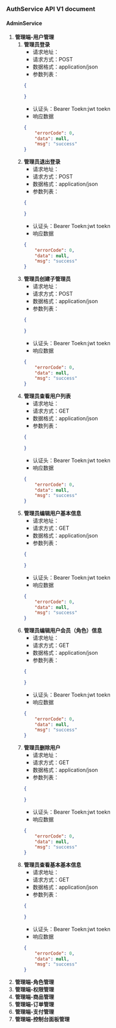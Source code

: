 ### **AuthService API V1 document**

#### **AdminService** 

1. **管理端-用户管理**
    1. **管理员登录**
        - 请求地址：
        - 请求方式：POST
        - 数据格式：application/json
        - 参数列表： 
        ```json
        {
            
        }
        ```
        - 认证头：Bearer Toekn:jwt toekn
        - 响应数据
        ```json
        {
            "errorCode": 0,
            "data": null,
            "msg": "success"
        }
        ```
    2. **管理员退出登录**
        - 请求地址：
        - 请求方式：POST
        - 数据格式：application/json
        - 参数列表： 
        ```json
        {
            
        }
        ```
        - 认证头：Bearer Toekn:jwt toekn
        - 响应数据
        ```json
        {
            "errorCode": 0,
            "data": null,
            "msg": "success"
        }
        ```
    3. **管理员创建子管理员**
        - 请求地址：
        - 请求方式：POST
        - 数据格式：application/json
        - 参数列表： 
        ```json
        {
            
        }
        ```
        - 认证头：Bearer Toekn:jwt toekn
        - 响应数据
        ```json
        {
            "errorCode": 0,
            "data": null,
            "msg": "success"
        }
        ```
    4. **管理员查看用户列表**
        - 请求地址：
        - 请求方式：GET
        - 数据格式：application/json
        - 参数列表： 
        ```json
        {
            
        }
        ```
        - 认证头：Bearer Toekn:jwt toekn
        - 响应数据
        ```json
        {
            "errorCode": 0,
            "data": null,
            "msg": "success"
        }
        ```
    5. **管理员编辑用户基本信息**
        - 请求地址：
        - 请求方式：GET
        - 数据格式：application/json
        - 参数列表： 
        ```json
        {
            
        }
        ```
        - 认证头：Bearer Toekn:jwt toekn
        - 响应数据
        ```json
        {
            "errorCode": 0,
            "data": null,
            "msg": "success"
        }
        ```
    6. **管理员编辑用户会员（角色）信息**
        - 请求地址：
        - 请求方式：GET
        - 数据格式：application/json
        - 参数列表： 
        ```json
        {
            
        }
        ```
        - 认证头：Bearer Toekn:jwt toekn
        - 响应数据
        ```json
        {
            "errorCode": 0,
            "data": null,
            "msg": "success"
        }
        ```
    7. **管理员删除用户**
        - 请求地址：
        - 请求方式：GET
        - 数据格式：application/json
        - 参数列表： 
        ```json
        {
            
        }
        ```
        - 认证头：Bearer Toekn:jwt toekn
        - 响应数据
        ```json
        {
            "errorCode": 0,
            "data": null,
            "msg": "success"
        }
        ```
    8. **管理员查看基本基本信息**
        - 请求地址：
        - 请求方式：GET
        - 数据格式：application/json
        - 参数列表： 
        ```json
        {
            
        }
        ```
        - 认证头：Bearer Toekn:jwt toekn
        - 响应数据
        ```json
        {
            "errorCode": 0,
            "data": null,
            "msg": "success"
        }
2. **管理端-角色管理**
3. **管理端-权限管理**
4. **管理端-商品管理**
5. **管理端-订单管理**
6. **管理端-支付管理**
6. **管理端-控制台面板管理**